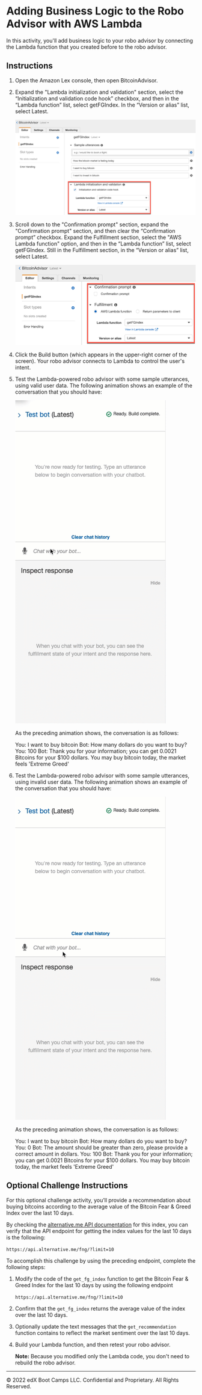 # Adding Business Logic to the Robo Advisor with AWS Lambda

In this activity, you'll add business logic to your robo advisor by connecting the Lambda function that you created before to the robo advisor.

## Instructions

1. Open the Amazon Lex console, then open BitcoinAdvisor.

2. Expand the "Lambda initialization and validation" section, select the “Initialization and validation code hook” checkbox, and then in the “Lambda function” list, select getFGIndex. In the “Version or alias” list, select Latest.

    ![“An image shows lambda validation enabling.”](Images/15-2-enabling-lambda-validation.png)

3. Scroll down to the "Confirmation prompt" section, expand the "Confirmation prompt" section, and then clear the “Confirmation prompt” checkbox. Expand the Fulfillment section, select the "AWS Lambda function" option, and then in the “Lambda function” list, select getFGIndex. Still in the Fulfillment section, in the “Version or alias” list, select Latest.

    ![“An image displaying various menu options for building the Bitcoin Advisor in Lambda.”](Images/15-2-setting-lambda-fulfillment.png)

4. Click the Build button (which appears in the upper-right corner of the screen). Your robo advisor connects to Lambda to control the user's intent.

5. Test the Lambda-powered robo advisor with some sample utterances, using valid user data. The following animation shows an example of the conversation that you should have:

    ![An animation depicts the conversation with valid data.](Images/15-2-bot-test-correct.gif)

    As the preceding animation shows, the conversation is as follows:

    You: I want to buy bitcoin
    Bot: How many dollars do you want to buy?
    You: 100
    Bot: Thank you for your information; you can get 0.0021 Bitcoins for your $100 dollars. You may buy bitcoin today, the market feels 'Extreme Greed'

6. Test the Lambda-powered robo advisor with some sample utterances, using invalid user data. The following animation shows an example of the conversation that you should have:

    ![An animation depicts the conversation with invalid data.](Images/15-2-bot-test-incorrect.gif)

    As the preceding animation shows, the conversation is as follows:

    You: I want to buy bitcoin
    Bot: How many dollars do you want to buy?
    You: 0
    Bot: The amount should be greater than zero, please provide a correct amount in dollars.
    You: 100
    Bot: Thank you for your information; you can get 0.0021 Bitcoins for your $100 dollars. You may buy bitcoin today, the market feels 'Extreme Greed'

## Optional Challenge Instructions

For this optional challenge activity, you’ll provide a recommendation about buying bitcoins according to the average value of the Bitcoin Fear & Greed Index over the last 10 days.

By checking the [alternative.me API documentation](https://alternative.me/crypto/fear-and-greed-index/#api) for this index, you can verify that the API endpoint for getting the index values for the last 10 days is the following:

`https://api.alternative.me/fng/?limit=10`

To accomplish this challenge by using the preceding endpoint, complete the following steps:

1. Modify the code of the `get_fg_index` function to get the Bitcoin Fear & Greed Index for the last 10 days by using the following endpoint

    `https://api.alternative.me/fng/?limit=10`

2. Confirm that the `get_fg_index` returns the average value of the index over the last 10 days.

3. Optionally update the text messages that the `get_recommendation` function contains to reflect the market sentiment over the last 10 days.

4. Build your Lambda function, and then retest your robo advisor.

    **Note:** Because you modified only the Lambda code, you don't need to rebuild the robo advisor.

---

© 2022 edX Boot Camps LLC. Confidential and Proprietary. All Rights Reserved.